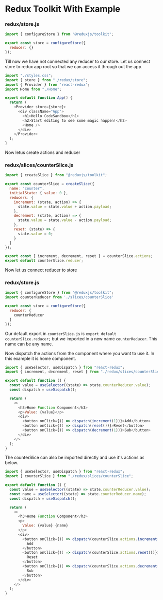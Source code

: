 # Redux Toolkit With Example

### redux/store.js

```js
import { configureStore } from "@reduxjs/toolkit";

export const store = configureStore({
  reducer: {}
});
```

Till now we have not connected any reducer to our store. Let us connect store to redux app root so that we can access it through out the app.

```js
import "./styles.css";
import { store } from "./redux/store";
import { Provider } from "react-redux";
import Home from "./Home";

export default function App() {
  return (
    <Provider store={store}>
      <div className="App">
        <h1>Hello CodeSandbox</h1>
        <h2>Start editing to see some magic happen!</h2>
        <Home />
      </div>
    </Provider>
  );
}
```

Now letus create actions and reducer

### redux/slices/counterSlice.js

```js
import { createSlice } from "@reduxjs/toolkit";

export const counterSlice = createSlice({
  name: "counter",
  initialState: { value: 0 },
  reducers: {
    increment: (state, action) => {
      state.value = state.value + action.payload;
    },
    decrement: (state, action) => {
      state.value = state.value - action.payload;
    },
    reset: (state) => {
      state.value = 0;
    }
  }
});

export const { increment, decrement, reset } = counterSlice.actions;
export default counterSlice.reducer;
```

Now let us connect reducer to store

### redux/store.js

```js
import { configureStore } from "@reduxjs/toolkit";
import counterReducer from './slices/counterSlice'

export const store = configureStore({
  reducer: {
    counterReducer
  }
});
```

Our default export in `counterSlice.js` is `export default counterSlice.reducer;` but we imported in a new name `counterReducer`. This name can be any name.

Now dispatch the actions from the component where you want to use it. In this example it is home component.

```js
import { useSelector, useDispatch } from "react-redux";
import { increment, decrement, reset } from "./redux/slices/counterSlice";

export default function () {
  const value = useSelector((state) => state.counterReducer.value);
  const dispatch = useDispatch();

  return (
    <>
      <h3>Home Function Component</h3>
      <p>Value: {value}</p>
      <div>
        <button onClick={() => dispatch(increment(1))}>Add</button>
        <button onClick={() => dispatch(reset())}>Reset</button>
        <button onClick={() => dispatch(decrement(1))}>Sub</button>
      </div>
    </>
  );
}
```

The counterSlice can also be imported directly and use it's actions as below.

```js
import { useSelector, useDispatch } from "react-redux";
import { counterSlice } from "./redux/slices/counterSlice";

export default function () {
  const value = useSelector((state) => state.counterReducer.value);
  const name = useSelector((state) => state.counterReducer.name);
  const dispatch = useDispatch();

  return (
    <>
      <h3>Home Function Component</h3>
      <p>
        Value: {value} {name}
      </p>
      <div>
        <button onClick={() => dispatch(counterSlice.actions.increment(1))}>
          Add
        </button>
        <button onClick={() => dispatch(counterSlice.actions.reset())}>
          Reset
        </button>
        <button onClick={() => dispatch(counterSlice.actions.decrement(1))}>
          Sub
        </button>
      </div>
    </>
  );
}
```

